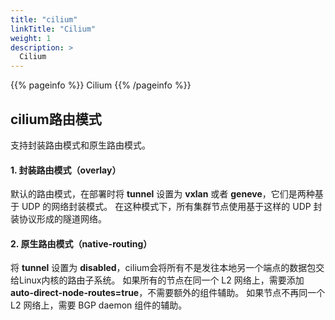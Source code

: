 ```yaml
---
title: "cilium"
linkTitle: "Cilium"
weight: 1
description: >
  Cilium
---
```


{{% pageinfo %}}
Cilium
{{% /pageinfo %}}


## cilium路由模式
支持封装路由模式和原生路由模式。

#### 1. 封装路由模式（overlay）
默认的路由模式，在部署时将 **tunnel** 设置为 **vxlan** 或者 **geneve**，它们是两种基于 UDP 的网络封装模式。
在这种模式下，所有集群节点使用基于这样的 UDP 封装协议形成的隧道网络。

#### 2. 原生路由模式（native-routing）
将 **tunnel** 设置为 **disabled**，cilium会将所有不是发往本地另一个端点的数据包交给Linux内核的路由子系统。
如果所有的节点在同一个 L2 网络上，需要添加 **auto-direct-node-routes=true**，不需要额外的组件辅助。
如果节点不再同一个 L2 网络上，需要 BGP daemon 组件的辅助。
